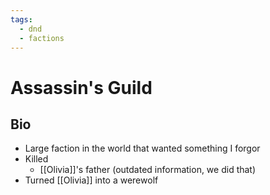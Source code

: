 ```yaml
---
tags:
  - dnd
  - factions
---
```

# Assassin's Guild
## Bio
- Large faction in the world that wanted something I forgor
- Killed
	- [[Olivia]]'s father (outdated information, we did that)
- Turned [[Olivia]] into a werewolf